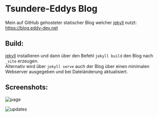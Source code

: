 Tsundere-Eddys Blog
=====================

Mein auf GitHub gehosteter statischer Blog welcher [jekyll](https://jekyllrb.com/) nutzt: https://blog.eddy-dev.net

Build:
-------------
[jekyll](https://jekyllrb.com/) installieren und dann über den Befehl `jekyll build` den Blog nach `_site` erzeugen.  
Alternativ wird über `jekyll serve` auch der Blog über einen minimalen Webserver ausgegeben und bei Dateiänderung aktualisiert.

Screenshots:
-------------
![page](https://i.imgur.com/zcoza1S.png)

![updates](https://i.imgur.com/Td2M4OC.png)
